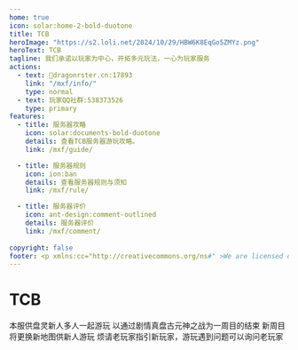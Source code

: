 ```yaml
---
home: true
icon: solar:home-2-bold-duotone
title: TCB
heroImage: "https://s2.loli.net/2024/10/29/HBW6K8EqGo5ZMYz.png"
heroText: TCB
tagline: 我们承诺以玩家为中心，开拓多元玩法，一心为玩家服务
actions:
  - text: 🔗dragonrster.cn:17893
    link: "/mxf/info/"
    type: normal
  - text: 玩家QQ社群:538373526
    type: primary
features:
  - title: 服务器攻略
    icon: solar:documents-bold-duotone
    details: 查看TCB服务器游玩攻略。
    link: /mxf/guide/

  - title: 服务器规则
    icon: ion:ban
    details: 查看服务器规则与须知
    link: /mxf/rule/

  - title: 服务器评价
    icon: ant-design:comment-outlined
    details: 服务器评价
    link: /mxf/comment/
  
copyright: false
footer: <p xmlns:cc="http://creativecommons.org/ns#" >We are licensed under <a href="http://creativecommons.org/licenses/by/4.0/?ref=chooser-v1" target="_blank" rel="license noopener noreferrer" style="display:inline-block;">CC BY 4.0<img style="height:22px!important;margin-left:3px;vertical-align:text-bottom;" src="https://mirrors.creativecommons.org/presskit/icons/cc.svg?ref=chooser-v1"><img style="height:22px!important;margin-left:3px;vertical-align:text-bottom;" src="https://mirrors.creativecommons.org/presskit/icons/by.svg?ref=chooser-v1"></a></p><br />网站所涉及的公司名称、商标、产品等均为其各自所有者的资产，仅供识别。涉及游戏内的剧情文本为MayorTW & 紅石口袋所有。<br />"Minecraft"以及"我的世界"为美国微软公司的商标 本站与微软公司没有从属关系。| © 2015 - 2023 3ON EM
---
```




# TCB

本服供盘灵新人多人一起游玩
以通过剧情真盘古元神之战为一周目的结束
新周目将更换新地图供新人游玩
烦请老玩家指引新玩家，游玩遇到问题可以询问老玩家
